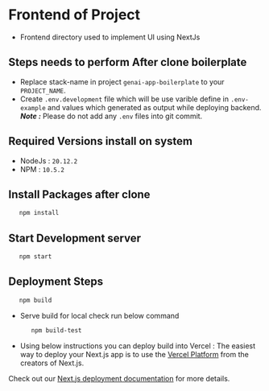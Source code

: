 # Frontend of Project
- Frontend directory used to implement UI using NextJs


## Steps needs to perform After clone boilerplate

- Replace stack-name in project ```genai-app-boilerplate``` to your ```PROJECT_NAME```.
- Create ```.env.development``` file which will be use varible define in ```.env-example``` and values which generated as output while deploying backend.
***Note :*** Please do not add any ```.env``` files into git commit.

## Required Versions install on system

- NodeJs : ```20.12.2```
- NPM : ```10.5.2```


## Install Packages after clone

```bash
   npm install
```


## Start Development server

```bash
   npm start
```


## Deployment Steps

```bash
   npm build
```

- Serve build for local check run below command
    ```bash
       npm build-test
    ```

- Using below instructions you can deploy build into Vercel :
The easiest way to deploy your Next.js app is to use the [Vercel Platform](https://vercel.com/new?utm_medium=default-template&filter=next.js&utm_source=create-next-app&utm_campaign=create-next-app-readme) from the creators of Next.js.

Check out our [Next.js deployment documentation](https://nextjs.org/docs/deployment) for more details.
